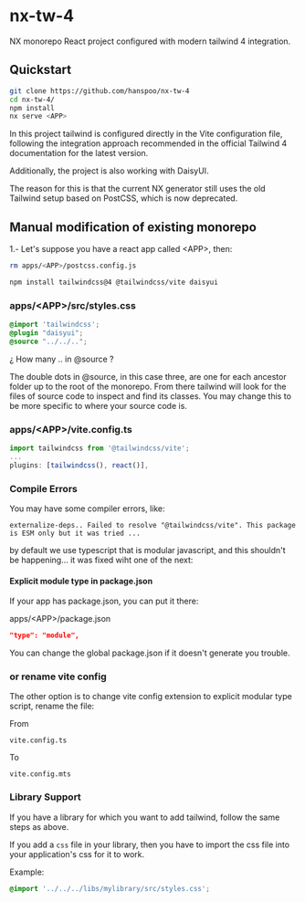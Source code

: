 # nx-tw-4

NX monorepo React project configured with modern tailwind 4 integration.

## Quickstart

```bash
git clone https://github.com/hanspoo/nx-tw-4
cd nx-tw-4/
npm install
nx serve <APP>
```

In this project tailwind is configured directly in the Vite configuration file, following the integration approach recommended in the official Tailwind 4 documentation for the latest version.

Additionally, the project is also working with DaisyUI.

The reason for this is that the current NX generator still uses the old Tailwind setup based on PostCSS, which is now deprecated.

## Manual modification of existing monorepo

1.- Let's suppose you have a react app called <APP\>, then:

```bash
rm apps/<APP>/postcss.config.js
```

```bash
npm install tailwindcss@4 @tailwindcss/vite daisyui
```

### apps/<APP\>/src/styles.css

```css
@import 'tailwindcss';
@plugin "daisyui";
@source "../../..";
```

¿ How many .. in @source ?

The double dots in @source, in this case three, are one for each ancestor folder up to the root of the monorepo. From there
tailwind will look for the files of source code to inspect and find its classes. You may change this to be more specific to 
where your source code is.

### apps/<APP\>/vite.config.ts

```js
import tailwindcss from '@tailwindcss/vite';
...
plugins: [tailwindcss(), react()],
```

### Compile Errors

You may have some compiler errors, like:
```
externalize-deps.. Failed to resolve "@tailwindcss/vite". This package is ESM only but it was tried ...
```

by default we use typescript that is modular javascript, and this shouldn't be happening... it was fixed wiht one of the next:

#### Explicit module type in package.json

If your app has package.json, you can put it there:

apps/<APP\>/package.json

```json
"type": "module",
```

You can change the global package.json if it doesn't generate you trouble.

### or rename vite config

The other option is to change vite config extension to explicit modular type script, rename the file:

From
```
vite.config.ts
```

To
```
vite.config.mts
```

### Library Support

If you have a library for which you want to add tailwind, follow the same steps as above.

If you add a `css` file in your library, then you have to import the css file into your application's css for it to work.

Example: 

```css
@import '../../../libs/mylibrary/src/styles.css';
```
